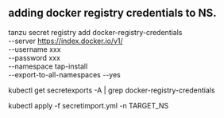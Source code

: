 ## adding docker registry credentials to NS.

tanzu secret registry add docker-registry-credentials \
--server https://index.docker.io/v1/  \
--username xxx \
--password xxx \
--namespace tap-install \
--export-to-all-namespaces --yes

kubectl get secretexports -A | grep docker-registry-credentials

kubectl apply -f secretimport.yml -n TARGET_NS